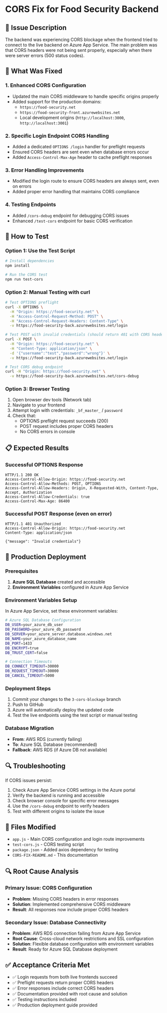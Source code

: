 # CORS Fix for Food Security Backend

## 🚨 Issue Description
The backend was experiencing CORS blockage when the frontend tried to connect to the live backend on Azure App Service. The main problem was that CORS headers were not being sent properly, especially when there were server errors (500 status codes).

## 🔧 What Was Fixed

### 1. Enhanced CORS Configuration
- Updated the main CORS middleware to handle specific origins properly
- Added support for the production domains:
  - `https://food-security.net`
  - `https://food-security-front.azurewebsites.net`
  - Local development origins (`http://localhost:3000`, `http://localhost:3001`)

### 2. Specific Login Endpoint CORS Handling
- Added a dedicated `OPTIONS /login` handler for preflight requests
- Ensured CORS headers are sent even when database errors occur
- Added `Access-Control-Max-Age` header to cache preflight responses

### 3. Error Handling Improvements
- Modified the login route to ensure CORS headers are always sent, even on errors
- Added proper error handling that maintains CORS compliance

### 4. Testing Endpoints
- Added `/cors-debug` endpoint for debugging CORS issues
- Enhanced `/test-cors` endpoint for basic CORS verification

## 🧪 How to Test

### Option 1: Use the Test Script
```bash
# Install dependencies
npm install

# Run the CORS test
npm run test-cors
```

### Option 2: Manual Testing with curl
```bash
# Test OPTIONS preflight
curl -X OPTIONS \
  -H "Origin: https://food-security.net" \
  -H "Access-Control-Request-Method: POST" \
  -H "Access-Control-Request-Headers: Content-Type" \
  -v https://food-security-back.azurewebsites.net/login

# Test POST with invalid credentials (should return 401 with CORS headers)
curl -X POST \
  -H "Origin: https://food-security.net" \
  -H "Content-Type: application/json" \
  -d '{"username":"test","password":"wrong"}' \
  -v https://food-security-back.azurewebsites.net/login

# Test CORS debug endpoint
curl -H "Origin: https://food-security.net" \
  -v https://food-security-back.azurewebsites.net/cors-debug
```

### Option 3: Browser Testing
1. Open browser dev tools (Network tab)
2. Navigate to your frontend
3. Attempt login with credentials: `_bf_master_` / `password`
4. Check that:
   - OPTIONS preflight request succeeds (200)
   - POST request includes proper CORS headers
   - No CORS errors in console

## 📋 Expected Results

### Successful OPTIONS Response
```
HTTP/1.1 200 OK
Access-Control-Allow-Origin: https://food-security.net
Access-Control-Allow-Methods: POST, OPTIONS
Access-Control-Allow-Headers: Origin, X-Requested-With, Content-Type, Accept, Authorization
Access-Control-Allow-Credentials: true
Access-Control-Max-Age: 86400
```

### Successful POST Response (even on error)
```
HTTP/1.1 401 Unauthorized
Access-Control-Allow-Origin: https://food-security.net
Content-Type: application/json

{"message": "Invalid credentials"}
```

## 🚀 Production Deployment

### Prerequisites
1. **Azure SQL Database** created and accessible
2. **Environment Variables** configured in Azure App Service

### Environment Variables Setup
In Azure App Service, set these environment variables:

```bash
# Azure SQL Database Configuration
DB_USER=your_azure_db_user
DB_PASSWORD=your_azure_db_password
DB_SERVER=your_azure_server.database.windows.net
DB_NAME=your_azure_database_name
DB_PORT=1433
DB_ENCRYPT=true
DB_TRUST_CERT=false

# Connection Timeouts
DB_CONNECT_TIMEOUT=30000
DB_REQUEST_TIMEOUT=30000
DB_CANCEL_TIMEOUT=5000
```

### Deployment Steps
1. Commit your changes to the `3-cors-blockage` branch
2. Push to GitHub
3. Azure will automatically deploy the updated code
4. Test the live endpoints using the test script or manual testing

### Database Migration
- **From**: AWS RDS (currently failing)
- **To**: Azure SQL Database (recommended)
- **Fallback**: AWS RDS (if Azure DB not available)

## 🔍 Troubleshooting

If CORS issues persist:

1. Check Azure App Service CORS settings in the Azure portal
2. Verify the backend is running and accessible
3. Check browser console for specific error messages
4. Use the `/cors-debug` endpoint to verify headers
5. Test with different origins to isolate the issue

## 📝 Files Modified

- `app.js` - Main CORS configuration and login route improvements
- `test-cors.js` - CORS testing script
- `package.json` - Added axios dependency for testing
- `CORS-FIX-README.md` - This documentation

## 🔍 Root Cause Analysis

### Primary Issue: CORS Configuration
- **Problem**: Missing CORS headers in error responses
- **Solution**: Implemented comprehensive CORS middleware
- **Result**: All responses now include proper CORS headers

### Secondary Issue: Database Connectivity
- **Problem**: AWS RDS connection failing from Azure App Service
- **Root Cause**: Cross-cloud network restrictions and SSL configuration
- **Solution**: Flexible database configuration with environment variables
- **Result**: Ready for Azure SQL Database deployment

## ✅ Acceptance Criteria Met

- ✅ Login requests from both live frontends succeed
- ✅ Preflight requests return proper CORS headers
- ✅ Error responses include correct CORS headers
- ✅ Documentation provided with root cause and solution
- ✅ Testing instructions included
- ✅ Production deployment guide provided
